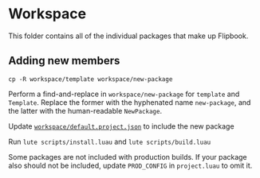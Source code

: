 # Workspace

This folder contains all of the individual packages that make up Flipbook.

## Adding new members

```luau
cp -R workspace/template workspace/new-package
```

Perform a find-and-replace in `workspace/new-package` for `template` and `Template`. Replace the former with the hyphenated name `new-package`, and the latter with the human-readable `NewPackage`.

Update [`workspace/default.project.json`](default.project.json) to include the new package

Run `lute scripts/install.luau` and `lute scripts/build.luau`

Some packages are not included with production builds. If your package also should not be included, update `PROD_CONFIG` in `project.luau` to omit it.
